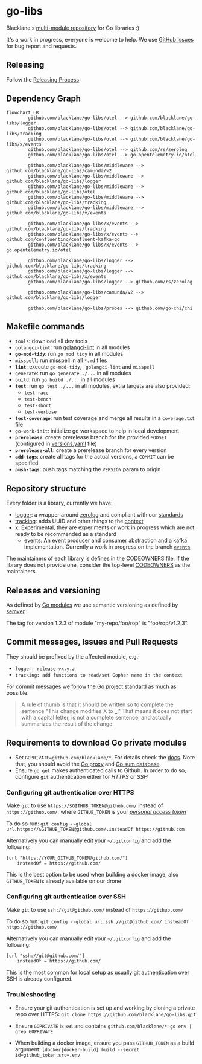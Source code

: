 # go-libs

Blacklane's [multi-module repository](https://github.com/golang/go/wiki/Modules#faqs--multi-module-repositories) for Go libraries :)

It's a work in progress, everyone is welcome to help. We use
[GitHub Issues](https://github.com/blacklane/go-libs/issues) for bug report and requests.

## Releasing

Follow the [Releasing Process](./RELEASING.md)

## Dependency Graph

```mermaid
flowchart LR
        github.com/blacklane/go-libs/otel --> github.com/blacklane/go-libs/logger
        github.com/blacklane/go-libs/otel --> github.com/blacklane/go-libs/tracking
        github.com/blacklane/go-libs/otel --> github.com/blacklane/go-libs/x/events
        github.com/blacklane/go-libs/otel --> github.com/rs/zerolog
        github.com/blacklane/go-libs/otel --> go.opentelemetry.io/otel

        github.com/blacklane/go-libs/middleware --> github.com/blacklane/go-libs/camunda/v2
        github.com/blacklane/go-libs/middleware --> github.com/blacklane/go-libs/logger
        github.com/blacklane/go-libs/middleware --> github.com/blacklane/go-libs/otel
        github.com/blacklane/go-libs/middleware --> github.com/blacklane/go-libs/tracking
        github.com/blacklane/go-libs/middleware --> github.com/blacklane/go-libs/x/events

        github.com/blacklane/go-libs/x/events --> github.com/blacklane/go-libs/tracking
        github.com/blacklane/go-libs/x/events --> github.com/confluentinc/confluent-kafka-go
        github.com/blacklane/go-libs/x/events --> go.opentelemetry.io/otel

        github.com/blacklane/go-libs/logger --> github.com/blacklane/go-libs/tracking
        github.com/blacklane/go-libs/logger --> github.com/blacklane/go-libs/x/events
        github.com/blacklane/go-libs/logger --> github.com/rs/zerolog

        github.com/blacklane/go-libs/camunda/v2 --> github.com/blacklane/go-libs/logger

        github.com/blacklane/go-libs/probes --> github.com/go-chi/chi
```

## Makefile commands

- `tools`: download all dev tools
- `golangci-lint`: run [golangci-lint](https://golangci-lint.run/) in all modules
- **`go-mod-tidy`**: run `go mod tidy` in all modules
- `misspell`: run [misspell](https://github.com/client9/misspell) in all `*.md` files
- **`lint`**: execute `go-mod-tidy`, ` golangci-lint` and `misspell`
- `generate`: run `go generate ./...` in all modules
- `build`: run `go build ./...` in all modules
- **`test`**: run `go test ./...` in all modules, extra targets are also provided:
  - `test-race`
  - `test-bench`
  - `test-short`
  - `test-verbose`
- **`test-coverage`**: run test coverage and merge all results in a `coverage.txt` file
- `go-work-init`: initialize go workspace to help in local development
- **`prerelease`**: create prerelease branch for the provided `MODSET` (configured in [versions.yaml](./versions.yaml) file)
- **`prerelease-all`**: create a prerelease branch for every version
- **`add-tags`**: create all tags for the actual versions, a `COMMIT` can be specified
- **`push-tags`**: push tags matching the `VERSION` param to origin

## Repository structure

Every folder is a library, currently we have:

- [logger](logger): a wrapper around [zerolog](https://github.com/rs/zerolog)
  and compliant with our [standards](http://handbook.int.blacklane.io/monitoring/kiev.html)
- [tracking](tracking): adds UUID and other things to the [context](https://golang.org/pkg/context/)
- [x](x): Experimental, they are experiments or work in progress which are not ready to be recommended
  as a standard
  - [events](https://github.com/blacklane/go-libs/tree/events/x/events): An event producer and consumer abstraction and a kafka implementation. Currently a work in progress on the branch [`events`](https://github.com/blacklane/go-libs/tree/events)

The maintainers of each library is defines in the CODEOWNERS file. If the library does not provide one,
consider the top-level [CODEOWNERS](CODEOWNERS) as the maintainers.

## Releases and versioning

As defined by [Go modules](https://github.com/golang/go/wiki/Modules) we use semantic versioning
as defined by [semver](https://semver.org/).

The tag for version 1.2.3 of module "my-repo/foo/rop" is "foo/rop/v1.2.3".

## Commit messages, Issues and Pull Requests

They should be prefixed by the affected module, e.g.:

- `logger: release vx.y.z`
- `tracking: add functions to read/set Gopher name in the context`

For commit messages we follow the [Go project standard](https://tip.golang.org/doc/contribute.html#commit_messages)
as much as possible.

> A rule of thumb is that it should be written so to complete the sentence
> "This change modifies X to **\_**."
> That means it does not start with a capital letter,
> is not a complete sentence, and actually summarizes the result of the change.

## Requirements to download Go private modules

- Set `GOPRIVATE=github.com/blacklane/*`.
  For details check the [docs](https://golang.org/cmd/go/#hdr-Configuration_for_downloading_non_public_code). Note that, you should avoid the [Go proxy](https://proxy.golang.org/) and [Go sum database](https://sum.golang.org/).
- Ensure `go get` makes authenticated calls to Github.
  In order to do so, configure `git` authentication either for _HTTPS_ or _SSH_

### Configuring git authentication over HTTPS

Make `git` to use `https://$GITHUB_TOKEN@github.com/` instead of `https://github.com/`, where `GITHUB_TOKEN` is your [_personal access token_](https://docs.github.com/en/github/authenticating-to-github/creating-a-personal-access-token)

To do so run: `git config --global url.https://$GITHUB_TOKEN@github.com/.insteadOf https://github.com`

Alternatively you can manually edit your `~/.gitconfig` and add the following:

```
[url "https://YOUR_GITHUB_TOKEN@github.com/"]
	insteadOf = https://github.com/
```

This is the best option to be used when building a docker image, also `GITHUB_TOKEN` is already available on our drone

### Configuring git authentication over SSH

Make `git` to use `ssh://git@github.com/` instead of `https://github.com/`

To do so run: `git config --global url.ssh://git@github.com/.insteadOf https://github.com/`

Alternatively you can manually edit your `~/.gitconfig` and add the following:

```
[url "ssh://git@github.com/"]
	insteadOf = https://github.com/
```

This is the most common for local setup as usually git authentication over SSH is already configured.

### Troubleshooting

- Ensure your git authentication is set up and working by cloning a private repo over HTTPS:
  `git clone https://github.com/blacklane/go-libs.git`

- Ensure `GOPRIVATE` is set and contains `github.com/blacklane/*`:
  `go env | grep GOPRIVATE`

- When building a docker image, ensure you pass `GITHUB_TOKEN` as a build argument:
  `[docker|docker-build] build --secret id=github_token,src=.env`
